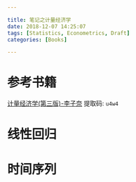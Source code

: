 ```yaml
---

title: 笔记之计量经济学
date: 2018-12-07 14:25:07
tags: [Statistics, Econometrics, Draft]
categories: [Books]

---
```


# 参考书籍

[计量经济学(第三版)-李子奈](https://pan.baidu.com/s/16FU_ZwFqw7wxH85Ry59chw) 提取码: `u4w4`


# 线性回归


# 时间序列
